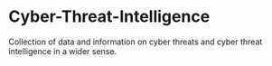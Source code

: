# Cyber-Threat-Intelligence
Collection of data and information on cyber threats and cyber threat intelligence in a wider sense.
